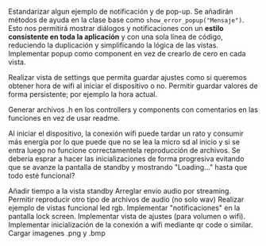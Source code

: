 Estandarizar algun ejemplo de notificación y de pop-up. Se añadirán métodos de ayuda en la clase base como `show_error_popup("Mensaje")`. Esto nos permitirá mostrar diálogos y notificaciones con un **estilo consistente en toda la aplicación** y con una sola línea de código, reduciendo la duplicación y simplificando la lógica de las vistas.
Implementar popup como component en vez de crearlo de cero en cada vista.

Realizar vista de settings que permita guardar ajustes como si queremos obtener hora de wifi al iniciar el dispositivo o no.
Permitir guardar valores de forma persistente; por ejemplo la hora actual.


Generar archivos .h en los controllers y components con comentarios en las funciones en vez de usar readme.


Al iniciar el dispositivo, la conexión wifi puede tardar un rato y consumir más energía por lo que puede que no se lea la micro sd al inicio y si se entra luego no funcione correctamentela reproducción de archivos.
Se debería esprar a hacer las inicializaciones de forma progresiva evitando que se avanze la pantalla de standby y mostrando "Loading..." hasta que todo esté funcional?

Añadir tiempo a la vista standby
Arreglar envio audio por streaming.
Permitir reproducir otro tipo de archivos de audio (no solo wav)
Realizar ejemplo de vistas funcional led rgb.
Implementar "notificaciones" en la pantalla lock screen.
Implementar vista de ajustes (para volumen o wifi).
Implementar inicialización de la conexión a wifi mediante qr code o similar.
Cargar imagenes .png y .bmp